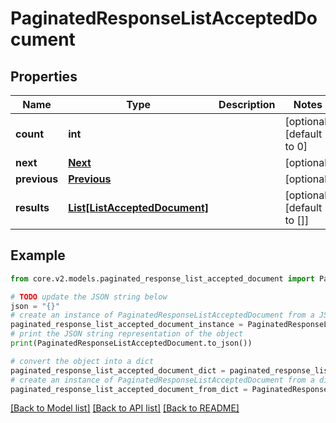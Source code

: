 # PaginatedResponseListAcceptedDocument


## Properties

Name | Type | Description | Notes
------------ | ------------- | ------------- | -------------
**count** | **int** |  | [optional] [default to 0]
**next** | [**Next**](Next.md) |  | [optional] 
**previous** | [**Previous**](Previous.md) |  | [optional] 
**results** | [**List[ListAcceptedDocument]**](ListAcceptedDocument.md) |  | [optional] [default to []]

## Example

```python
from core.v2.models.paginated_response_list_accepted_document import PaginatedResponseListAcceptedDocument

# TODO update the JSON string below
json = "{}"
# create an instance of PaginatedResponseListAcceptedDocument from a JSON string
paginated_response_list_accepted_document_instance = PaginatedResponseListAcceptedDocument.from_json(json)
# print the JSON string representation of the object
print(PaginatedResponseListAcceptedDocument.to_json())

# convert the object into a dict
paginated_response_list_accepted_document_dict = paginated_response_list_accepted_document_instance.to_dict()
# create an instance of PaginatedResponseListAcceptedDocument from a dict
paginated_response_list_accepted_document_from_dict = PaginatedResponseListAcceptedDocument.from_dict(paginated_response_list_accepted_document_dict)
```
[[Back to Model list]](../README.md#documentation-for-models) [[Back to API list]](../README.md#documentation-for-api-endpoints) [[Back to README]](../README.md)


